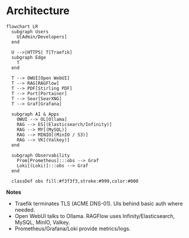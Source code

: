 # Architecture

```mermaid
flowchart LR
  subgraph Users
    U[Admin/Developers]
  end

  U -->|HTTPS| T[Traefik]
  subgraph Edge
    T
  end

  T --> OWUI[Open WebUI]
  T --> RAG[RAGFlow]
  T --> PDF[Stirling PDF]
  T --> Port[Portainer]
  T --> Sear[SearXNG]
  T --> Graf[Grafana]

  subgraph AI & Apps
    OWUI --> OL[Ollama]
    RAG --> ES[(Elasticsearch/Infinity)]
    RAG --> MY[(MySQL)]
    RAG --> MINIO[(MinIO / S3)]
    RAG --> VK[(Valkey)]
  end

  subgraph Observability
    Prom[Prometheus]:::obs --> Graf
    Loki[(Loki)]:::obs --> Graf
  end

  classDef obs fill:#f3f3f3,stroke:#999,color:#000
```

**Notes**
- Traefik terminates TLS (ACME DNS-01). UIs behind basic auth where needed.
- Open WebUI talks to Ollama. RAGFlow uses Infinity/Elasticsearch, MySQL, MinIO, Valkey.
- Prometheus/Grafana/Loki provide metrics/logs.

